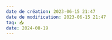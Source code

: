 ```yaml
---
date de création: 2023-06-15 21:47
date de modification: 2023-06-15 21:47
tag: 📥
date: 2024-08-19
---
```

